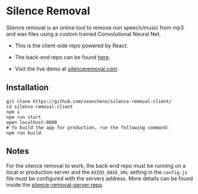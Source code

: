 # Silence Removal 

Silence removal is an online tool to remove non speech/music from mp3 and wav files using a custom trained Convolutional Neural Net.

* This is the client-side repo  powered by React. 

* The back-end repo can be found [here](https://github.com/seancheno/silence-removal-server).

* Visit the live demo at [silenceremoval.com](https://silenceremoval.com).


## Installation

    git clone https://github.com/seancheno/silence-removal-client/
    cd silence-removal-client
    npm i
    npm run start
    open localhost:8080
    # To build the app for production, run the following command:
    npm run build
   

## Notes

For the silence removal to work, the back-end repo must be running on a local or production server and the `AXIOS_BASE_URL` setting in the `config.js` file must be configured with the servers address.  More details can be found inside the [silence-removal-server repo](https://github.com/seancheno/silence-removal-server).

